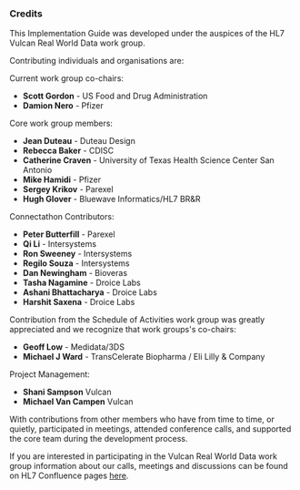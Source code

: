 ### Credits

This Implementation Guide was developed under the auspices of the HL7 Vulcan Real World Data work group. 

Contributing individuals and organisations are:

Current work group co-chairs: 

* **Scott Gordon** - US Food and Drug Administration
* **Damion Nero** - Pfizer

Core work group members:

* **Jean Duteau**  - Duteau Design
* **Rebecca Baker** - CDISC
* **Catherine Craven** - University of Texas Health Science Center San Antonio
* **Mike Hamidi** - Pfizer
* **Sergey Krikov** - Parexel
* **Hugh Glover** - Bluewave Informatics/HL7 BR&R

Connectathon Contributors:

* **Peter Butterfill** - Parexel
* **Qi Li** - Intersystems
* **Ron Sweeney** - Intersystems
* **Regilo Souza** - Intersystems
* **Dan Newingham** - Bioveras
* **Tasha Nagamine** - Droice Labs
* **Ashani Bhattacharya** - Droice Labs
* **Harshit Saxena** - Droice Labs

Contribution from the Schedule of Activities work group was greatly appreciated and we recognize that work groups's co-chairs:

* **Geoff Low** - Medidata/3DS
* **Michael J Ward** - TransCelerate Biopharma / Eli Lilly & Company

Project Management:

* **Shani Sampson** Vulcan
* **Michael Van Campen** Vulcan

With contributions from other members who have from time to time, or quietly, participated in meetings, attended conference calls, and supported the core team during the development process.

If you are interested in participating in the Vulcan Real World Data work group information about our calls, meetings and discussions can be found on HL7 Confluence pages [here](https://confluence.hl7.org/display/VA/Real+World+Data).

